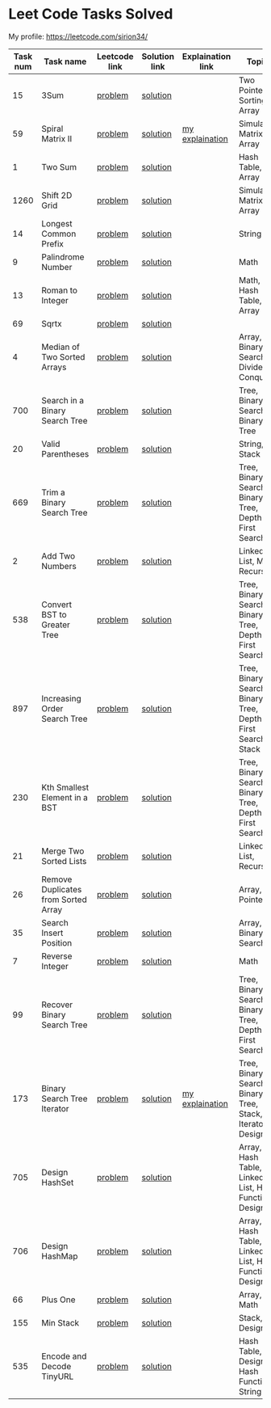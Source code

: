 # Leet Code Tasks Solved

My profile:
https://leetcode.com/sirion34/

| Task num   | Task name                                               | Leetcode link                                                                                     | Solution link                                                                                                        | Explaination link                                                                                                                                    | Topics                                                                   | Difficulty   |
|----------  |-------------------------------------------------------  |-------------------------------------------------------------------------------------------------  |--------------------------------------------------------------------------------------------------------------------  |----------------------------------------------------------------------------------------------------------------------------------------------------  |------------------------------------------------------------------------  |------------  |
| 15         | 3Sum                                                    | [problem](https://leetcode.com/problems/3sum/)                                                    | [solution](https://github.com/sirion34/leetcode/blob/main/medium/3sum.ipynb)                                         |                                                                                                                                                      | Two Pointers, Sorting, Array                                             | Medium       |
| 59         | Spiral Matrix II                                        | [problem](https://leetcode.com/problems/spiral-matrix-ii)                                         | [solution](https://github.com/sirion34/leetcode/blob/main/medium/spiral_matrix_ii.ipynb)                             |[my explaination](https://leetcode.com/problems/spiral-matrix-ii/discuss/1943470/Python-Daily-LeetCoding-Challenge-April-Day-13-(spiral-matrix-ii))   | Simulation, Matrix, Array                                                | Medium       |
| 1          | Two Sum                                                 | [problem](https://leetcode.com/problems/two-sum/)                                                 | [solution](https://github.com/sirion34/leetcode/blob/main/easy/Two_Sum.ipynb)                                        |                                                                                                                                                      | Hash Table, Array                                                        | Easy         |
| 1260       | Shift 2D Grid                                           | [problem](https://leetcode.com/problems/shift-2d-grid/)                                           | [solution](https://github.com/sirion34/leetcode/blob/main/easy/1260_Shift_2D_Grid.ipynb)                             |                                                                                                                                                      | Simulation, Matrix, Array                                                | Easy         |
| 14         | Longest Common Prefix                                   | [problem](https://leetcode.com/problems/longest-common-prefix/)                                   | [solution](https://github.com/sirion34/leetcode/blob/main/easy/longest_common_prefix.ipynb)                          |                                                                                                                                                      | String                                                                   | Easy         |
| 9          | Palindrome Number                                       | [problem](https://leetcode.com/problems/palindrome-number/)                                       | [solution](https://github.com/sirion34/leetcode/blob/main/easy/palindrome_number.ipynb)                              |                                                                                                                                                      | Math                                                                     | Easy         |
| 13         | Roman to Integer                                        | [problem](https://leetcode.com/problems/roman-to-integer/)                                        | [solution](https://github.com/sirion34/leetcode/blob/main/easy/roman_to_integer.ipynb)                               |                                                                                                                                                      | Math, Hash Table, Array                                                  | Easy         |
| 69         | Sqrtx                                                   | [problem](https://leetcode.com/problems/sqrtx/)                                                   | [solution](https://github.com/sirion34/leetcode/blob/main/easy/sqrtx.ipynb)                                          |                                                                                                                                                      |                                                                          | Easy         |
| 4          | Median of Two Sorted Arrays                             | [problem](https://leetcode.com/problems/median-of-two-sorted-arrays/)                             | [solution](https://github.com/sirion34/leetcode/blob/main/Hard/Median_of_Two_Sorted_Arrays.ipynb)                    |                                                                                                                                                      | Array, Binary Search, Divide and Conquer                                 | Hard         |
| 700        | Search in a Binary Search Tree                          | [problem](https://leetcode.com/problems/search-in-a-binary-search-tree/)                          | [solution](https://github.com/sirion34/leetcode/blob/main/easy/Search_in_a_Binary_Search_Tree.ipynb)                 |                                                                                                                                                      | Tree, Binary Search, Binary Tree                                         | Easy         |
| 20         | Valid Parentheses                                       | [problem](https://leetcode.com/problems/valid-parentheses/)                                       | [solution](https://github.com/sirion34/leetcode/blob/main/easy/Valid_Parentheses.ipynb)                              |                                                                                                                                                      | String, Stack                                                            | Easy         |
| 669        | Trim a Binary Search Tree                               | [problem](https://leetcode.com/problems/trim-a-binary-search-tree/)                               | [solution](https://github.com/sirion34/leetcode/blob/main/medium/Trim_a_Binary_Search_Tree.ipynb)                    |                                                                                                                                                      | Tree, Binary Search, Binary Tree, Depth-First Search                     | Medium       |
| 2          | Add Two Numbers                                         | [problem](https://leetcode.com/problems/add-two-numbers/)                                         | [solution](https://github.com/sirion34/leetcode/blob/main/medium/Add_Two_Numbers.ipynb)                              |                                                                                                                                                      | Linked List, Math, Recursion                                             | Medium       |
| 538        | Convert BST to Greater Tree                             | [problem](https://leetcode.com/problems/convert-bst-to-greater-tree/)                             | [solution](https://github.com/sirion34/leetcode/blob/main/medium/Convert_BST_to_Greater_Tree.ipynb)                  |                                                                                                                                                      | Tree, Binary Search, Binary Tree, Depth-First Search                     | Medium       |
| 897        | Increasing Order Search Tree                            | [problem](https://leetcode.com/problems/increasing-order-search-tree/)                            | [solution](https://github.com/sirion34/leetcode/blob/main/easy/Increasing_Order_Search_Tree.ipynb)                   |                                                                                                                                                      | Tree, Binary Search, Binary Tree, Depth-First Search, Stack              | Easy         |
| 230        | Kth Smallest Element in a BST                           | [problem](https://leetcode.com/problems/kth-smallest-element-in-a-bst/)                           | [solution](https://github.com/sirion34/leetcode/blob/main/medium/Kth_Smallest_Element_in_a_BST.ipynb)                |                                                                                                                                                      | Tree, Binary Search, Binary Tree, Depth-First Search                     | Medium       |
| 21         | Merge Two Sorted Lists                                  | [problem](https://leetcode.com/problems/merge-two-sorted-lists/)                                  | [solution](https://github.com/sirion34/leetcode/blob/main/easy/Merge_Two_Sorted_Lists.ipynb)                         |                                                                                                                                                      | Linked List, Recursion                                                   | Easy         |
| 26         | Remove Duplicates from Sorted Array                     | [problem](https://leetcode.com/problems/remove-duplicates-from-sorted-array/)                     | [solution](https://github.com/sirion34/leetcode/blob/main/easy/Remove_Duplicates_from_Sorted_Array.ipynb)            |                                                                                                                                                      | Array, Two Pointers                                                      | Easy         |
| 35         | Search Insert Position                                  | [problem](https://leetcode.com/problems/search-insert-position/)                                  | [solution](https://github.com/sirion34/leetcode/blob/main/easy/Search_Insert_Position.ipynb)                         |                                                                                                                                                      | Array, Binary Search                                                     | Easy         |
| 7          | Reverse Integer                                         | [problem](https://leetcode.com/problems/reverse-integer/)                                         | [solution](https://github.com/sirion34/leetcode/blob/main/medium/Reverse_Integer.ipynb)                              |                                                                                                                                                      | Math                                                                     | Medium       |  
| 99         | Recover Binary Search Tree                              | [problem](https://leetcode.com/problems/recover-binary-search-tree/)                              | [solution](https://github.com/sirion34/leetcode/blob/main/medium/Recover_Binary_Search_Tree.ipynb)                   |                                                                                                                                                      | Tree, Binary Search, Binary Tree, Depth-First Search                     | Medium       |
| 173        | Binary Search Tree Iterator                             | [problem](https://leetcode.com/problems/binary-search-tree-iterator/)                             | [solution](https://github.com/sirion34/leetcode/blob/main/medium/Binary_Search_Tree_Iterator.ipynb)                  | [my explaination](https://leetcode.com/problems/binary-search-tree-iterator/discuss/1966981/Easy-solution-python)                                    | Tree, Binary Search, Binary Tree, Stack, Iterator, Design                | Medium       |
| 705        | Design HashSet                                          | [problem](https://leetcode.com/problems/design-hashset/)                                          | [solution](https://github.com/sirion34/leetcode/blob/main/easy/Design_HashSet.ipynb)                                 |                                                                                                                                                      | Array, Hash Table, Linked List, Hash Function, Design                    | Easy         |
| 706        | Design HashMap                                          | [problem](https://leetcode.com/problems/design-hashmap/)                                          | [solution](https://github.com/sirion34/leetcode/blob/main/easy/Design_HashMap.ipynb)                                 |                                                                                                                                                      | Array, Hash Table, Linked List, Hash Function, Design                    | Easy         |
| 66         | Plus One                                                | [problem](https://leetcode.com/problems/plus-one/)                                                | [solution](https://github.com/sirion34/leetcode/blob/main/easy/Plus_One.ipynb)                                       |                                                                                                                                                      | Array, Math                                                              | Easy         |
| 155        | Min Stack                                               | [problem](https://leetcode.com/problems/min-stack/)                                               | [solution](https://github.com/sirion34/leetcode/blob/main/easy/Min_Stack.ipynb)                                      |                                                                                                                                                      | Stack, Design                                                            | Easy         |
| 535        | Encode and Decode TinyURL                               | [problem](https://leetcode.com/problems/encode-and-decode-tinyurl/)                               | [solution](https://github.com/sirion34/leetcode/blob/main/medium/Encode_and_Decode_TinyURL.ipynb)                    |                                                                                                                                                      | Hash Table, Design, Hash Function, String                                | Medium       |
